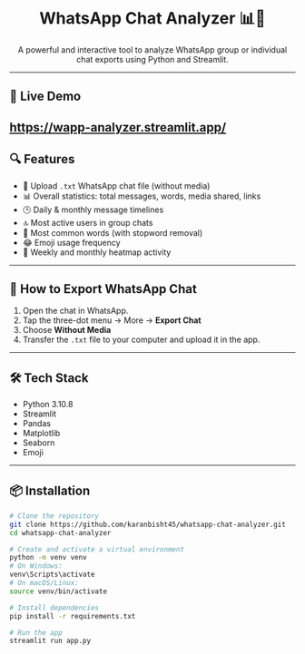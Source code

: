 <h1 align="center">WhatsApp Chat Analyzer 📊💬</h1>

<p align="center">
  A powerful and interactive tool to analyze WhatsApp group or individual chat exports using Python and Streamlit.
</p>

---

## 🚀 Live Demo

https://wapp-analyzer.streamlit.app/
---

## 🔍 Features

- 📄 Upload `.txt` WhatsApp chat file (without media)
- 📊 Overall statistics: total messages, words, media shared, links
- 🕒 Daily & monthly message timelines
- 🔝 Most active users in group chats
- 💬 Most common words (with stopword removal)
- 😂 Emoji usage frequency
- 📅 Weekly and monthly heatmap activity

---

## 📁 How to Export WhatsApp Chat

1. Open the chat in WhatsApp.
2. Tap the three-dot menu → More → **Export Chat**
3. Choose **Without Media**
4. Transfer the `.txt` file to your computer and upload it in the app.

---

## 🛠 Tech Stack

- Python 3.10.8
- Streamlit
- Pandas
- Matplotlib
- Seaborn
- Emoji

---

## 📦 Installation

```bash
# Clone the repository
git clone https://github.com/karanbisht45/whatsapp-chat-analyzer.git
cd whatsapp-chat-analyzer

# Create and activate a virtual environment
python -m venv venv
# On Windows:
venv\Scripts\activate
# On macOS/Linux:
source venv/bin/activate

# Install dependencies
pip install -r requirements.txt

# Run the app
streamlit run app.py
